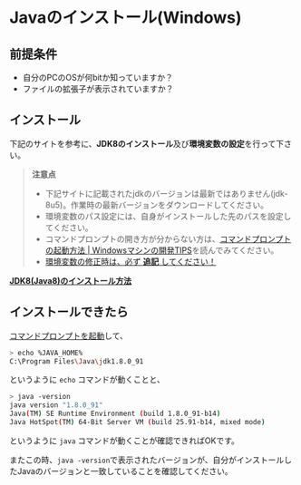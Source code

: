 # Javaのインストール(Windows)

## 前提条件

* 自分のPCのOSが何bitか知っていますか？
* ファイルの拡張子が表示されていますか？

## インストール

下記のサイトを参考に、**JDK8のインストール**及び**環境変数の設定**を行って下さい。

> **注意点**
> * 下記サイトに記載されたjdkのバージョンは最新ではありません(jdk-8u5)。作業時の最新バージョンをダウンロードしてください。
> * 環境変数のパス設定には、自身がインストールした先のパスを設定してください。
> * コマンドプロンプトの開き方が分からない方は、[コマンドプロンプトの起動方法 | Windowsマシンの開発TIPS](tipsForWin.md#コマンドプロンプトの起動方法)を読んでみてください。
> * [環境変数の修正時は、必ず **追記** してください！](tipsForWin.md#環境変数pathの編集)

**[JDK8(Java8)のインストール方法](http://javaworld.helpfulness.jp/post-24/)**

## インストールできたら

[コマンドプロンプトを起動](tipsForWin.md#コマンドプロンプトの起動方法)して、

```sh
> echo %JAVA_HOME%
C:\Program Files\Java\jdk1.8.0_91
```
というように `echo` コマンドが動くことと、
```sh
> java -version
java version "1.8.0_91"
Java(TM) SE Runtime Environment (build 1.8.0_91-b14)
Java HotSpot(TM) 64-Bit Server VM (build 25.91-b14, mixed mode)
```
というように `java` コマンドが動くことが確認できればOKです。

またこの時、`java -version`で表示されたバージョンが、自分がインストールしたJavaのバージョンと一致していることを確認してください。
